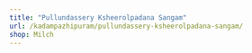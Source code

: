 ```yaml
---
title: "Pullundassery Ksheerolpadana Sangam"
url: /kadampazhipuram/pullundassery-ksheerolpadana-sangam/
shop: Milch
---
```

